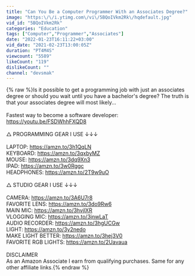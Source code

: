 ```yaml
---
title: "Can You Be a Computer Programmer With an Associates Degree?"
image: "https:\/\/i.ytimg.com\/vi\/5BQoIVkm2Rk\/hqdefault.jpg"
vid_id: "5BQoIVkm2Rk"
categories: "Education"
tags: ["Computer","Programmer","Associates"]
date: "2022-01-23T16:11:22+03:00"
vid_date: "2021-02-23T13:00:05Z"
duration: "PT4M4S"
viewcount: "5589"
likeCount: "119"
dislikeCount: ""
channel: "devsmak"
---
```

{% raw %}Is it possible to get a programming job with just an associates degree or should you wait until you have a bachelor's degree? The truth is that your associates degree will most likely...<br /><br />Fastest way to become a software developer:<br /><a rel="nofollow" target="blank" href="https://youtu.be/FSDWhhFXQD8">https://youtu.be/FSDWhhFXQD8</a><br /><br />△ PROGRAMMING GEAR I USE ↓↓↓<br /><br />LAPTOP: <a rel="nofollow" target="blank" href="https://amzn.to/3h1QqLN">https://amzn.to/3h1QqLN</a><br />KEYBOARD: <a rel="nofollow" target="blank" href="https://amzn.to/3qxbyMZ">https://amzn.to/3qxbyMZ</a><br />MOUSE: <a rel="nofollow" target="blank" href="https://amzn.to/3dq9Xn3">https://amzn.to/3dq9Xn3</a><br />IPAD: <a rel="nofollow" target="blank" href="https://amzn.to/3w0Rggc">https://amzn.to/3w0Rggc</a><br />HEADPHONES: <a rel="nofollow" target="blank" href="https://amzn.to/2T9w9uO">https://amzn.to/2T9w9uO</a><br /><br />△ STUDIO GEAR I USE ↓↓↓<br /><br />CAMERA: <a rel="nofollow" target="blank" href="https://amzn.to/3A6U7r8">https://amzn.to/3A6U7r8</a><br />FAVORITE LENS: <a rel="nofollow" target="blank" href="https://amzn.to/3do9Rw6">https://amzn.to/3do9Rw6</a><br />MAIN MIC: <a rel="nofollow" target="blank" href="https://amzn.to/3hvjlXR">https://amzn.to/3hvjlXR</a><br />VLOGGING MIC: <a rel="nofollow" target="blank" href="https://amzn.to/3jnwLaT">https://amzn.to/3jnwLaT</a><br />AUDIO RECORDER: <a rel="nofollow" target="blank" href="https://amzn.to/3hgUCGw">https://amzn.to/3hgUCGw</a><br />LIGHT: <a rel="nofollow" target="blank" href="https://amzn.to/3y2nedo">https://amzn.to/3y2nedo</a><br />MAKE LIGHT BETTER: <a rel="nofollow" target="blank" href="https://amzn.to/3hej3V0">https://amzn.to/3hej3V0</a><br />FAVORITE RGB LIGHTS: <a rel="nofollow" target="blank" href="https://amzn.to/2Uavaua">https://amzn.to/2Uavaua</a><br /><br />DISCLAIMER<br />As an Amazon Associate I earn from qualifying purchases. Same for any other affiliate links.{% endraw %}
